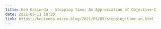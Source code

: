 ```yaml
---
title: Ken Kocienda - Stopping Time: An Appreciation of Objective-C
date: 2021-05-11 10:29
link: https://kocienda.micro.blog/2021/05/09/stopping-time-an.html
---
```

